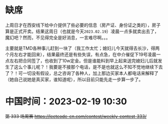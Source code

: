 
# 缺席

上周日才在西安线下给中介提供了些必要的信息（房产证、身份证之类的），房子算是正式开卖。结果这周日（也就是今天`2023.02.19`）凌晨一点多就卖出去了，魔幻吧？然而，不见得完全是好消息，一言难尽啊。。。

主要就是TMD各种事儿赶到一块了（我工作太忙；媳妇儿今天就得去长沙，得两个月左右才能回来），结果最终还是有些失误，有点急，在中介催促下19号凌晨一点左右把合同签了，也收到了10w定金。但是谁能料到早上起来送完媳妇儿后就发生了这么个事儿呢？！我要是不接那个电话，是不是也就这么不知不觉地继续下去了？！可一切没有假设，总之咨询了各种人，加上那边买家本人都电话来解释了（她自己说她是真买家，谁知道呢），所以目前只能先走一步算一步了。

# 中国时间：2023-02-19 10:30

~~第 333 场周赛 https://leetcode-cn.com/contest/weekly-contest-333/~~
